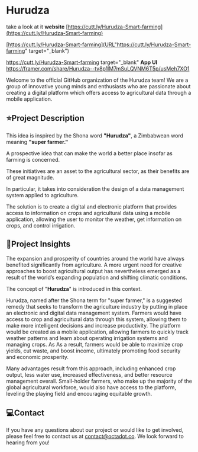 # Hurudza
take a look at it 
**website**
[https://cutt.ly/Hurudza-Smart-farming](https://cutt.ly/Hurudza-Smart-farming)

[https://cutt.ly/Hurudza-Smart-farming](URL"https://cutt.ly/Hurudza-Smart-farming" target="_blank")

<a href="https://cutt.ly/Hurudza-Smart-farming" target="_blank">https://cutt.ly/Hurudza-Smart-farming</a>
target="_blank"
 **App UI** 
https://framer.com/share/Hurudza--tv8p1lM7mSuLQVNM6T5p/usMeh7XO1


Welcome to the official GitHub organization of the Hurudza team! We are a group of innovative young minds and enthusiasts who are passionate about creating a digital platform which offers access to
agricultural data through a mobile application.


## ⭐Project Description

This idea is inspired by the Shona word **"Hurudza"**, a Zimbabwean word meaning **"super farmer."**

A prospective idea that can make the world a better place insofar as farming is concerned.

These initiatives are an asset to the agricultural sector, as their benefits are of great magnitude. 

In particular, it takes into consideration the design of a data management system applied to agriculture. 

The solution is to create a digital and electronic platform that provides access to information on crops and agricultural data using a mobile application, allowing the user to monitor the weather, get information on crops, and control irrigation.


## 🔧Project Insights

The expansion and prosperity of countries around the world have always benefited significantly from agriculture. A more urgent need for creative approaches to boost agricultural output has nevertheless emerged as a result of the world’s expanding population and shifting climatic conditions.

The concept of "**Hurudza**" is introduced in this context.

Hurudza, named after the Shona term for "super farmer," is a suggested remedy that seeks to transform the agriculture industry by putting in place an electronic and digital data management system. Farmers would have access to crop and agricultural data through this system, allowing them to make more intelligent decisions and increase productivity. The platform would be created as a mobile application, allowing farmers to quickly track weather patterns and learn about operating irrigation systems and managing crops. As As a result, farmers would be able to maximize crop yields, cut waste, and boost income, ultimately promoting food security and economic prosperity.

Many advantages result from this approach, including enhanced crop output, less water use, increased effectiveness, and better resource management overall. Small-holder farmers, who make up the majority of the global agricultural workforce, would also have access to the platform, leveling the playing field and encouraging equitable growth.


## 💻Contact

If you have any questions about our project or would like to get involved, please feel free to contact us at contact@octadot.co. We look forward to hearing from you!
